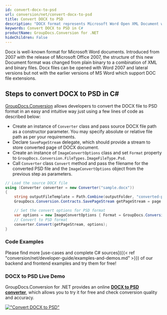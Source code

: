 ```yaml
---
id: convert-docx-to-psd
url: conversion/net/convert-docx-to-psd
title: Convert DOCX to PSD
description: "DOCX format represents Microsoft Word Open XML Document with .docx extension. Learn how to convert DOCX to PSD file programmatically in C# language using GroupDocs.Conversion for .NET library."
keywords: Convert DOCX to PSD in C#
productName: GroupDocs.Conversion for .NET
hideChildren: False
---
```


Docx is well-known format for Microsoft Word documents. Introduced from 2007 with the release of Microsoft Office 2007, the structure of this new Document format was changed from plain binary to a combination of XML and binary files. Docx files can be opened with Word 2007 and lateral versions but not with the earlier versions of MS Word which support DOC file extensions.

## Steps to convert DOCX to PSD in C#

[GroupDocs.Conversion](https://products.groupdocs.com/conversion/net) allows developers to convert the DOCX file to PSD format in an easy and intuitive way just using a few lines of code as described below:

* Create an instance of `Converter` class and pass source DOCX file path as a constructor parameter. You may specify absolute or relative file path as per your requirements. 
* Declare `SavePageStream` delegate, which should provide a stream to store converted page of DOCX document.
* Create an instance of `ImageConvertOptions` class and set `Format` property to `GroupDocs.Conversion.FileTypes.ImageFileType.Psd`.
* Call `Converter` class `Convert` method and pass the filename for the converted PSD file and the `ImageConvertOptions` object from the previous step as parameters.

```csharp
// Load the source DOCX file
using (Converter converter = new Converter("sample.docx"))
{
    string outputFileTemplate = Path.Combine(outputFolder, "converted-page-{0}.psd");
    GroupDocs.Conversion.Contracts.SavePageStream getPageStream = page => new FileStream(string.Format(outputFileTemplate, page), FileMode.Create);

    // Set the convert options for PSD format
    var options = new ImageConvertOptions { Format = GroupDocs.Conversion.FileTypes.ImageFileType.Psd };   
    // Convert to PSD format
    converter.Convert(getPageStream, options);
}
```

### Code Examples

Please find more [use-cases and complete C# sources]({{< ref "conversion/net/developer-guide/examples-and-demos.md" >}}) of our backend and frontend examples and try them for free!

### DOCX to PSD Live Demo

GroupDocs.Conversion for .NET provides an online [**DOCX to PSD converter**](https://products.groupdocs.app/conversion/docx-to-psd), which allows you to try it for free and check conversion quality and accuracy.

[!["Convert DOCX to PSD"](conversion/net/images/convert-to-psd/convert-docx-to-psd.png)](https://products.groupdocs.app/conversion/docx-to-psd)